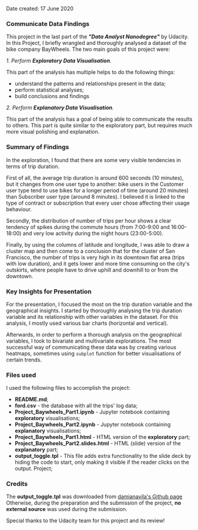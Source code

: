 Date created: 17 June 2020

### Communicate Data Findings

This project in the last part of the ***"Data Analyst Nanodegree"*** by Udacity. In this Project, I briefly wrangled and thoroughly analysed a dataset of the bike company BayWheels.
The two main goals of this project were:

_1. Perform **Exploratory Data Visualisation**._

This part of the analysis has multiple helps to do the following things:
  * understand the patterns and relationships present in the data;
  * perform statistical analyses;
  * build conclusions and findings

_2. Perform **Explanatory Data Visualisation**._

This part of the analysis has a goal of being able to communicate the results to
others. This part is quite similar to the exploratory part, but requires much
more visual polishing and explanation.

### Summary of Findings

In the exploration, I found that there are some very visible tendencies in terms
of trip duration.

First of all, the average trip duration is around 600 seconds (10 minutes), but it changes from one user type to another: bike users in the Customer user type tend to use bikes for a longer period of time (around 20 minutes) than Subscriber user type (around 8 minutes). I believed it is linked to the type of contract or subscription that every user chose affecting their usage behaviour.

Secondly, the distribution of number of trips per hour shows a clear tendency of spikes during the commute hours (from 7:00-9:00 and 16:00-18:00) and very low activity during the night hours (23:00-5:00).

Finally, by using the columns of latitude and longitude, I was able to draw a cluster map and then come to a conclusion that for the cluster of San Francisco, the number of trips is very high in its downtown flat area (trips with low duration), and it gets lower and more time consuming on the city's outskirts, where people have to drive uphill and downhill to or from the downtown.

### Key Insights for Presentation

For the presentation, I focused the most on the trip duration variable and the geographical insights. I started by thoroughly analysing the trip duration variable and its relationship with other variables in the dataset. For this analysis, I mostly used various bar charts (horizontal and vertical).

Afterwards, in order to perform a thorough analysis on the geographical variables, I took to bivariate and multivariate explorations. The most successful way of communicating these data was by creating various heatmaps, sometimes using `subplot` function for better visualisations of certain trends. 

### Files used
I used the following files to accomplish the project:
* **README.md**;
* **ford.csv** - the database with all the trips' log data;
* **Project_Baywheels_Part1.ipynb** - Jupyter notebook containing **exploratory** visualisations;
* **Project_Baywheels_Part2.ipynb** - Jupyter notebook containing **explanatory** visualisations;
* **Project_Baywheels_Part1.html** - HTML version of the **exploratory** part;
* **Project_Baywheels_Part2.slides.html** - HTML (slide) version of the **explanatory** part;
* **output_toggle.tpl** - This file adds extra functionality to the slide deck by hiding the code to start, only making it visible if the reader clicks on the output.
Project;

### Credits
The **output_toggle.tpl** was downloaded from [damianavila's Github page](https://github.com/damianavila/blog/blob/master/posts/hide-the-input-cells-from-your-ipython-slides.ipynb)
Otherwise, during the preparation and the submission of the project, **no external source** was used during the submission.

Special thanks to the Udacity team for this project and its review!
